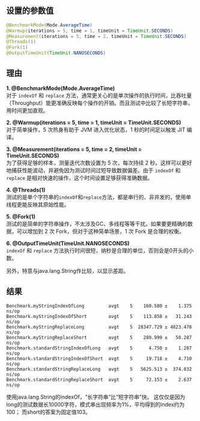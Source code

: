 ## 设置的参数值

```java
@BenchmarkMode(Mode.AverageTime)
@Warmup(iterations = 5, time = 1, timeUnit = TimeUnit.SECONDS)
@Measurement(iterations = 5, time = 2, timeUnit = TimeUnit.SECONDS)
@Threads(1)
@Fork(1)
@OutputTimeUnit(TimeUnit.NANOSECONDS)
```

## 理由

**1. @BenchmarkMode(Mode.AverageTime)**  
对于 `indexOf` 和 `replace` 方法，通常更关心的是单次操作的执行时间，比吞吐量（Throughput）能更准确反映每个操作的开销。而且测试中比较了长短字符串，用时间更加直观。

**2. @Warmup(iterations = 5, time = 1, timeUnit = TimeUnit.SECONDS)**  
对于简单操作，5 次热身有助于 JVM 进入优化状态，1 秒的时间足以触发 JIT 编译。

**3. @Measurement(iterations = 5, time = 2, timeUnit = TimeUnit.SECONDS)**  
为了获得足够的样本，测量迭代次数设置为 5 次，每次持续 2 秒。这样可以更好地捕获性能波动，并避免因为测试时间过短导致数据偏差。由于 `indexOf` 和 `replace` 是相对快速的操作，这个时间设置足够获得准确数据。

**4. @Threads(1)**  
测试的是单个字符串的`indexOf`和`replace`方法，都是串行的、非并发的，使用单线程更能反映其原始性能。

**5. @Fork(1)**  
测试的是简单的字符串操作，不太涉及GC、多线程等等干扰。如果要更精确的数据，可以增加到 2 次 Fork，但对于这种简单场景，1 次 Fork 是合理的权衡。

**6. @OutputTimeUnit(TimeUnit.NANOSECONDS)**  
`indexOf` 和 `replace` 方法执行时间很短，纳秒是合理的单位，否则会是0开头的小数。

另外，特意与java.lang.String作比较，以显示差距。

## 结果

```Benchmark                                     Mode  Cnt      Score      Error  Units
Benchmark.myStringIndexOfLong         avgt    5    160.580 ±    1.375  ns/op
Benchmark.myStringIndexOfShort        avgt    5    113.858 ±   31.243  ns/op
Benchmark.myStringReplaceLong         avgt    5  28347.729 ± 4823.478  ns/op
Benchmark.myStringReplaceShort        avgt    5    280.999 ±   50.287  ns/op
Benchmark.standardStringIndexOfLong   avgt    5      4.750 ±    1.287  ns/op
Benchmark.standardStringIndexOfShort  avgt    5     19.718 ±    4.710  ns/op
Benchmark.standardStringReplaceLong   avgt    5   5625.513 ±  374.832  ns/op
Benchmark.standardStringReplaceShort  avgt    5     72.153 ±    2.637  ns/op
```

使用java.lang.String的indexOf，“长字符串”比“短字符串”快。
这仅仅是因为long的测试数据长10000字符，模式串出现频率为1%，平均得到的index约为100；
而short的答案为固定值103。
